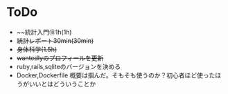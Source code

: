 # ToDo
- ~~統計入門⑩1h(1h)
- ~~統計レポート30min(30min)~~
- ~~身体科学(1.5h)~~
- ~~wantedlyのプロフィールを更新~~
- ruby,rails,sqliteのバージョンを決める
- Docker,Dockerfile
概要は掴んだ。そもそも使うのか？初心者ほど使ったほうがいいとはどういうことか
